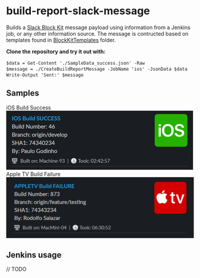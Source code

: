 # build-report-slack-message
Builds a [Slack Block Kit](https://api.slack.com/block-kit) message payload using information from a Jenkins job, or any other information source. The message is contructed based on templates found in [BlockKitTemplates](BlockKitTemplates/) folder.

**Clone the repository and try it out with:**
```
$data = Get-Content './SampleData_success.json' -Raw
$message = ./CreateBuildReportMessage -JobName 'ios' -JsonData $data
Write-Output 'Sent:' $message
```

## Samples
iOS Build Success <br>
![Success](Media/success_sample.png) <br>
Apple TV Build Failure <br>
![Failure](Media/failure_sample.png)

## Jenkins usage

// TODO